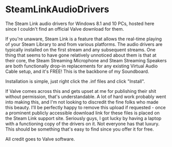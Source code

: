# SteamLinkAudioDrivers
The Steam Link audio drivers for Windows 8.1 and 10 PCs, hosted here since I couldn't find an official Valve download for them.

If you're unaware, Steam Link is a feature that allows the real-time playing of your Steam Library to and from various platforms. The audio drivers are typically installed on the first stream and any subsequent streams. One thing that seems to have gone relatively unnoticed about them is that at their core, the Steam Streaming Microphone and Steam Streaming Speakers are both functionally drop-in replacements for any existing Virtual Audio Cable setup, and it's FREE! This is the backbone of my Soundboard.

Installation is simple, just right click the .inf files and click "Install".

If Valve comes across this and gets upset at me for publishing their shit without permission, that's understandable. A lot of hard work probably went into making this, and I'm not looking to discredit the fine folks who made this beauty. I'll be perfectly happy to remove this upload if requested - once a prominent publicly accessible download link for these files is placed on the Steam Link support site. Seriously guys, I got lucky by having a laptop with a functioning copy of the drivers on it. Not everyone has that luxury. This should be something that's easy to find since you offer it for free.

All credit goes to Valve software.
